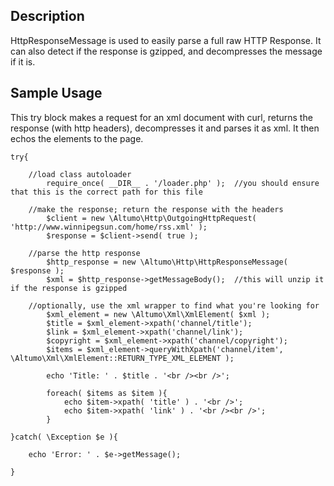 Description
-----------

HttpResponseMessage is used to easily parse a full raw HTTP Response.  It can
also detect if the response is gzipped, and decompresses the message if it is.

Sample Usage
------------

This try block makes a request for an xml document with curl, returns the response
(with http headers), decompresses it and parses it as xml.  It then echos the
elements to the page.

    try{
        
        //load class autoloader
            require_once( __DIR__ . '/loader.php' );  //you should ensure that this is the correct path for this file
    
        //make the response; return the response with the headers
            $client = new \Altumo\Http\OutgoingHttpRequest( 'http://www.winnipegsun.com/home/rss.xml' );
            $response = $client->send( true );
        
        //parse the http response
            $http_response = new \Altumo\Http\HttpResponseMessage( $response );    
            $xml = $http_response->getMessageBody();  //this will unzip it if the response is gzipped
            
        //optionally, use the xml wrapper to find what you're looking for
            $xml_element = new \Altumo\Xml\XmlElement( $xml );    
            $title = $xml_element->xpath('channel/title');
            $link = $xml_element->xpath('channel/link');
            $copyright = $xml_element->xpath('channel/copyright');
            $items = $xml_element->queryWithXpath('channel/item', \Altumo\Xml\XmlElement::RETURN_TYPE_XML_ELEMENT );
        
            echo 'Title: ' . $title . '<br /><br />';
        
            foreach( $items as $item ){
                echo $item->xpath( 'title' ) . '<br />';            
                echo $item->xpath( 'link' ) . '<br /><br />';
            }
        
    }catch( \Exception $e ){
        
        echo 'Error: ' . $e->getMessage();
        
    }
    

